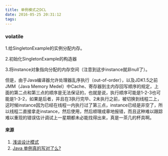 ```yaml
---
title: 单例模式之DCL
date: 2016-05-25 20:31:12
tags:
---
```


### volatile

1.给SingletonExample的实例分配内存。

2.初始化SingletonExample的构造器

3.将instance对象指向分配的内存空间（注意到这步instance就非null了）。

但是，由于Java编译器允许处理器乱序执行（out-of-order），以及JDK1.5之前JMM（Java Memory Medel）中Cache、寄存器到主内存回写顺序的规定，上面的第二点和第三点的顺序是无法保证的，也就是说，执行顺序可能是1-2-3也可能是1-3-2，如果是后者，并且在3执行完毕、2未执行之前，被切换到线程二上，这时候instance因为已经在线程一内执行过了第三点，instance已经是非空了，所以线程二直接拿走instance，然后使用，然后顺理成章地报错，而且这种难以跟踪难以重现的错误估计调试上一星期都未必能找得出来，真是一茶几的杯具啊。

#### 来源

1. [浅谈设计模式](http://http://www.cnblogs.com/techyc/p/3529983.html)
2. [Java 单例真的写对了么?](http://http://www.race604.com/java-double-checked-singleton)

